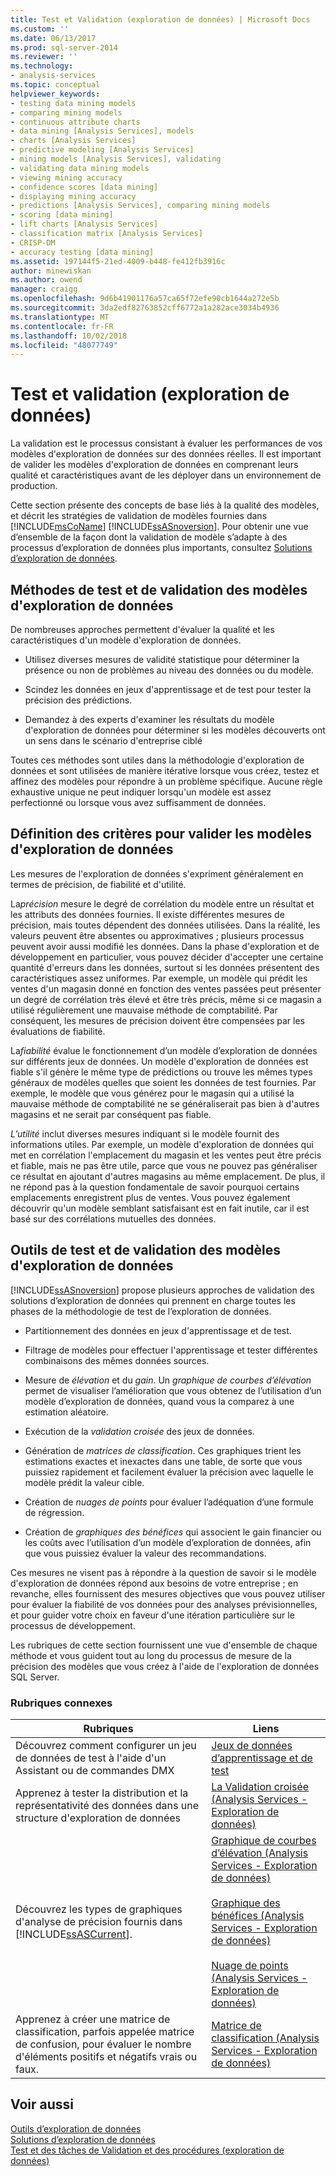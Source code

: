 ```yaml
---
title: Test et Validation (exploration de données) | Microsoft Docs
ms.custom: ''
ms.date: 06/13/2017
ms.prod: sql-server-2014
ms.reviewer: ''
ms.technology:
- analysis-services
ms.topic: conceptual
helpviewer_keywords:
- testing data mining models
- comparing mining models
- continuous attribute charts
- data mining [Analysis Services], models
- charts [Analysis Services]
- predictive modeling [Analysis Services]
- mining models [Analysis Services], validating
- validating data mining models
- viewing mining accuracy
- confidence scores [data mining]
- displaying mining accuracy
- predictions [Analysis Services], comparing mining models
- scoring [data mining]
- lift charts [Analysis Services]
- classification matrix [Analysis Services]
- CRISP-DM
- accuracy testing [data mining]
ms.assetid: 197144f5-21ed-4009-b448-fe412fb3916c
author: minewiskan
ms.author: owend
manager: craigg
ms.openlocfilehash: 9d6b41901176a57ca65f72efe90cb1644a272e5b
ms.sourcegitcommit: 3da2edf82763852cff6772a1a282ace3034b4936
ms.translationtype: MT
ms.contentlocale: fr-FR
ms.lasthandoff: 10/02/2018
ms.locfileid: "48077749"
---
```

# <a name="testing-and-validation-data-mining"></a>Test et validation (exploration de données)
  La validation est le processus consistant à évaluer les performances de vos modèles d'exploration de données sur des données réelles. Il est important de valider les modèles d'exploration de données en comprenant leurs qualité et caractéristiques avant de les déployer dans un environnement de production.  
  
 Cette section présente des concepts de base liés à la qualité des modèles, et décrit les stratégies de validation de modèles fournies dans [!INCLUDE[msCoName](../../includes/msconame-md.md)] [!INCLUDE[ssASnoversion](../../includes/ssasnoversion-md.md)]. Pour obtenir une vue d’ensemble de la façon dont la validation de modèle s’adapte à des processus d’exploration de données plus importants, consultez [Solutions d’exploration de données](data-mining-solutions.md).  
  
## <a name="methods-for-testing-and-validation-of-data-mining-models"></a>Méthodes de test et de validation des modèles d'exploration de données  
 De nombreuses approches permettent d'évaluer la qualité et les caractéristiques d'un modèle d'exploration de données.  
  
-   Utilisez diverses mesures de validité statistique pour déterminer la présence ou non de problèmes au niveau des données ou du modèle.  
  
-   Scindez les données en jeux d'apprentissage et de test pour tester la précision des prédictions.  
  
-   Demandez à des experts d'examiner les résultats du modèle d'exploration de données pour déterminer si les modèles découverts ont un sens dans le scénario d'entreprise ciblé  
  
 Toutes ces méthodes sont utiles dans la méthodologie d'exploration de données et sont utilisées de manière itérative lorsque vous créez, testez et affinez des modèles pour répondre à un problème spécifique. Aucune règle exhaustive unique ne peut indiquer lorsqu'un modèle est assez perfectionné ou lorsque vous avez suffisamment de données.  
  
## <a name="definition-of-criteria-for-validating-data-mining-models"></a>Définition des critères pour valider les modèles d'exploration de données  
 Les mesures de l'exploration de données s'expriment généralement en termes de précision, de fiabilité et d'utilité.  
  
 La*précision* mesure le degré de corrélation du modèle entre un résultat et les attributs des données fournies. Il existe différentes mesures de précision, mais toutes dépendent des données utilisées. Dans la réalité, les valeurs peuvent être absentes ou approximatives ; plusieurs processus peuvent avoir aussi modifié les données. Dans la phase d'exploration et de développement en particulier, vous pouvez décider d'accepter une certaine quantité d'erreurs dans les données, surtout si les données présentent des caractéristiques assez uniformes. Par exemple, un modèle qui prédit les ventes d'un magasin donné en fonction des ventes passées peut présenter un degré de corrélation très élevé et être très précis, même si ce magasin a utilisé régulièrement une mauvaise méthode de comptabilité. Par conséquent, les mesures de précision doivent être compensées par les évaluations de fiabilité.  
  
 La*fiabilité* évalue le fonctionnement d’un modèle d’exploration de données sur différents jeux de données. Un modèle d'exploration de données est fiable s'il génère le même type de prédictions ou trouve les mêmes types généraux de modèles quelles que soient les données de test fournies. Par exemple, le modèle que vous générez pour le magasin qui a utilisé la mauvaise méthode de comptabilité ne se généraliserait pas bien à d'autres magasins et ne serait par conséquent pas fiable.  
  
 *L’utilité* inclut diverses mesures indiquant si le modèle fournit des informations utiles. Par exemple, un modèle d'exploration de données qui met en corrélation l'emplacement du magasin et les ventes peut être précis et fiable, mais ne pas être utile, parce que vous ne pouvez pas généraliser ce résultat en ajoutant d'autres magasins au même emplacement. De plus, il ne répond pas à la question fondamentale de savoir pourquoi certains emplacements enregistrent plus de ventes. Vous pouvez également découvrir qu'un modèle semblant satisfaisant est en fait inutile, car il est basé sur des corrélations mutuelles des données.  
  
## <a name="tools-for-testing-and-validation-of-mining-models"></a>Outils de test et de validation des modèles d'exploration de données  
 [!INCLUDE[ssASnoversion](../../includes/ssasnoversion-md.md)] propose plusieurs approches de validation des solutions d’exploration de données qui prennent en charge toutes les phases de la méthodologie de test de l’exploration de données.  
  
-   Partitionnement des données en jeux d'apprentissage et de test.  
  
-   Filtrage de modèles pour effectuer l'apprentissage et tester différentes combinaisons des mêmes données sources.  
  
-   Mesure de *élévation* et du *gain*. Un *graphique de courbes d’élévation* permet de visualiser l’amélioration que vous obtenez de l’utilisation d’un modèle d’exploration de données, quand vous la comparez à une estimation aléatoire.  
  
-   Exécution de la *validation croisée* des jeux de données.  
  
-   Génération de *matrices de classification*. Ces graphiques trient les estimations exactes et inexactes dans une table, de sorte que vous puissiez rapidement et facilement évaluer la précision avec laquelle le modèle prédit la valeur cible.  
  
-   Création de *nuages de points* pour évaluer l’adéquation d’une formule de régression.  
  
-   Création de *graphiques des bénéfices* qui associent le gain financier ou les coûts avec l’utilisation d’un modèle d’exploration de données, afin que vous puissiez évaluer la valeur des recommandations.  
  
 Ces mesures ne visent pas à répondre à la question de savoir si le modèle d'exploration de données répond aux besoins de votre entreprise ; en revanche, elles fournissent des mesures objectives que vous pouvez utiliser pour évaluer la fiabilité de vos données pour des analyses prévisionnelles, et pour guider votre choix en faveur d'une itération particulière sur le processus de développement.  
  
 Les rubriques de cette section fournissent une vue d'ensemble de chaque méthode et vous guident tout au long du processus de mesure de la précision des modèles que vous créez à l'aide de l'exploration de données SQL Server.  
  
### <a name="related-topics"></a>Rubriques connexes  
  
|Rubriques|Liens|  
|------------|-----------|  
|Découvrez comment configurer un jeu de données de test à l'aide d'un Assistant ou de commandes DMX|[Jeux de données d’apprentissage et de test](training-and-testing-data-sets.md)|  
|Apprenez à tester la distribution et la représentativité des données dans une structure d'exploration de données|[La Validation croisée &#40;Analysis Services - Exploration de données&#41;](cross-validation-analysis-services-data-mining.md)|  
|Découvrez les types de graphiques d'analyse de précision fournis dans [!INCLUDE[ssASCurrent](../../includes/ssascurrent-md.md)].|[Graphique de courbes d’élévation &#40;Analysis Services - Exploration de données&#41;](lift-chart-analysis-services-data-mining.md)<br /><br /> [Graphique des bénéfices &#40;Analysis Services - Exploration de données&#41;](profit-chart-analysis-services-data-mining.md)<br /><br /> [Nuage de points &#40;Analysis Services - Exploration de données&#41;](scatter-plot-analysis-services-data-mining.md)|  
|Apprenez à créer une matrice de classification, parfois appelée matrice de confusion, pour évaluer le nombre d'éléments positifs et négatifs vrais ou faux.|[Matrice de classification &#40;Analysis Services - Exploration de données&#41;](classification-matrix-analysis-services-data-mining.md)|  
  
## <a name="see-also"></a>Voir aussi  
 [Outils d’exploration de données](data-mining-tools.md)   
 [Solutions d’exploration de données](data-mining-solutions.md)   
 [Test et des tâches de Validation et des procédures &#40;exploration de données&#41;](testing-and-validation-tasks-and-how-tos-data-mining.md)  
  
  
